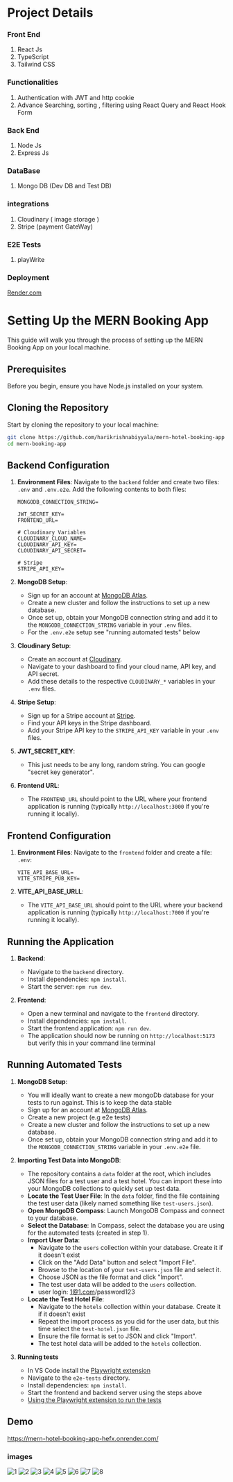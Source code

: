 
# Project Details

### Front End

1. React Js
2. TypeScript
3. Tailwind CSS

### Functionalities

1. Authentication with JWT and http cookie
2. Advance Searching, sorting , filtering using React Query and React Hook Form

### Back End

1. Node Js
2. Express Js

### DataBase

1. Mongo DB (Dev DB and Test DB)

### integrations

1. Cloudinary ( image storage )
2. Stripe (payment GateWay)

### E2E Tests

1. playWrite

### Deployment

[Render.com](https://Render.com)



# Setting Up the MERN Booking App

This guide will walk you through the process of setting up the MERN Booking App on your local machine.

## Prerequisites

Before you begin, ensure you have Node.js installed on your system.

## Cloning the Repository

Start by cloning the repository to your local machine:

```bash
git clone https://github.com/harikrishnabiyyala/mern-hotel-booking-app
cd mern-booking-app
```

## Backend Configuration

1. **Environment Files**: Navigate to the `backend` folder and create two files: `.env` and `.env.e2e`. Add the following contents to both files:

    ```plaintext
    MONGODB_CONNECTION_STRING=

    JWT_SECRET_KEY=
    FRONTEND_URL=

    # Cloudinary Variables
    CLOUDINARY_CLOUD_NAME=
    CLOUDINARY_API_KEY=
    CLOUDINARY_API_SECRET=

    # Stripe
    STRIPE_API_KEY=
    ```

2. **MongoDB Setup**: 
    - Sign up for an account at [MongoDB Atlas](https://www.mongodb.com/cloud/atlas).
    - Create a new cluster and follow the instructions to set up a new database.
    - Once set up, obtain your MongoDB connection string and add it to the `MONGODB_CONNECTION_STRING` variable in your `.env` files.
    - For the `.env.e2e` setup see "running automated tests" below

3. **Cloudinary Setup**:
    - Create an account at [Cloudinary](https://cloudinary.com/).
    - Navigate to your dashboard to find your cloud name, API key, and API secret.
    - Add these details to the respective `CLOUDINARY_*` variables in your `.env` files.

4. **Stripe Setup**:
    - Sign up for a Stripe account at [Stripe](https://stripe.com/).
    - Find your API keys in the Stripe dashboard.
    - Add your Stripe API key to the `STRIPE_API_KEY` variable in your `.env` files.
  
5. **JWT_SECRET_KEY**:
    - This just needs to be any long, random string. You can google "secret key generator".

7. **Frontend URL**:
    - The `FRONTEND_URL` should point to the URL where your frontend application is running (typically `http://localhost:3000` if you're running it locally).
  

## Frontend Configuration

1. **Environment Files**: Navigate to the `frontend` folder and create a file: `.env`:

    ```plaintext
    VITE_API_BASE_URL=
    VITE_STRIPE_PUB_KEY=
    ```

5. **VITE_API_BASE_URLL**:
    - The `VITE_API_BASE_URL` should point to the URL where your backend application is running (typically `http://localhost:7000` if you're running it locally).

## Running the Application

1. **Backend**:
    - Navigate to the `backend` directory.
    - Install dependencies: `npm install`.
    - Start the server: `npm run dev`.

2. **Frontend**:
    - Open a new terminal and navigate to the `frontend` directory.
    - Install dependencies: `npm install`.
    - Start the frontend application: `npm run dev`.
    - The application should now be running on `http://localhost:5173` but verify this in your command line terminal  


## Running Automated Tests

1. **MongoDB Setup**: 
    - You will ideally want to create a new mongoDb database for your tests to run against. This is to keep the data stable 
    - Sign up for an account at [MongoDB Atlas](https://www.mongodb.com/cloud/atlas).
    - Create a new project (e.g e2e tests)
    - Create a new cluster and follow the instructions to set up a new database.
    - Once set up, obtain your MongoDB connection string and add it to the `MONGODB_CONNECTION_STRING` variable in your `.env.e2e` file.
      
2. **Importing Test Data into MongoDB**:

    - The repository contains a `data` folder at the root, which includes JSON files for a test user and a test hotel. You can import these into your MongoDB collections to quickly set up test data.
    - **Locate the Test User File**: In the `data` folder, find the file containing the test user data (likely named something like `test-users.json`).
    - **Open MongoDB Compass**: Launch MongoDB Compass and connect to your database.
    - **Select the Database**: In Compass, select the database you are using for the automated tests (created in step 1).
    - **Import User Data**:
        - Navigate to the `users` collection within your database. Create it if it doesn't exist
        - Click on the "Add Data" button and select "Import File".
        - Browse to the location of your `test-users.json` file and select it.
        - Choose JSON as the file format and click "Import".
        - The test user data will be added to the `users` collection.
        - user login: 1@1.com/password123
    -  **Locate the Test Hotel File**:
        - Navigate to the `hotels` collection within your database. Create it if it doesn't exist
        - Repeat the import process as you did for the user data, but this time select the `test-hotel.json` file.
        - Ensure the file format is set to JSON and click "Import".
        - The test hotel data will be added to the `hotels` collection.
 
3. **Running tests**    
    - In VS Code install the [Playwright extension](https://marketplace.visualstudio.com/items?itemName=ms-playwright.playwright)
    - Navigate to the `e2e-tests` directory.
    - Install dependencies: `npm install`.
    - Start the frontend and backend server using the steps above
    - [Using the Playwright extension to run the tests](https://playwright.dev/docs/getting-started-vscode#running-tests)


## Demo

https://mern-hotel-booking-app-hefx.onrender.com/

### images

![1](./Demo/1.png)
![2](./Demo/2.png)
![3](./Demo/3.png)
![4](./Demo/4.png)
![5](./Demo/5.png)
![6](./Demo/6.png)
![7](./Demo/7.png)
![8](./Demo/8.png)